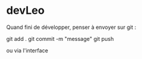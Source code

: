 # devLeo
Quand fini de développer, penser à envoyer sur git :

git add .
git commit -m "message"
git push

ou via l'interface
